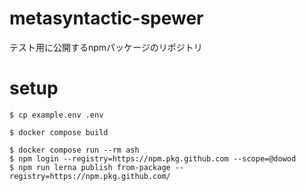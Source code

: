 # metasyntactic-spewer
テスト用に公開するnpmパッケージのリポジトリ

# setup

```
$ cp example.env .env
```

```
$ docker compose build
```

```
$ docker compose run --rm ash
$ npm login --registry=https://npm.pkg.github.com --scope=@dowod
$ npm run lerna publish from-package --registry=https://npm.pkg.github.com/
```